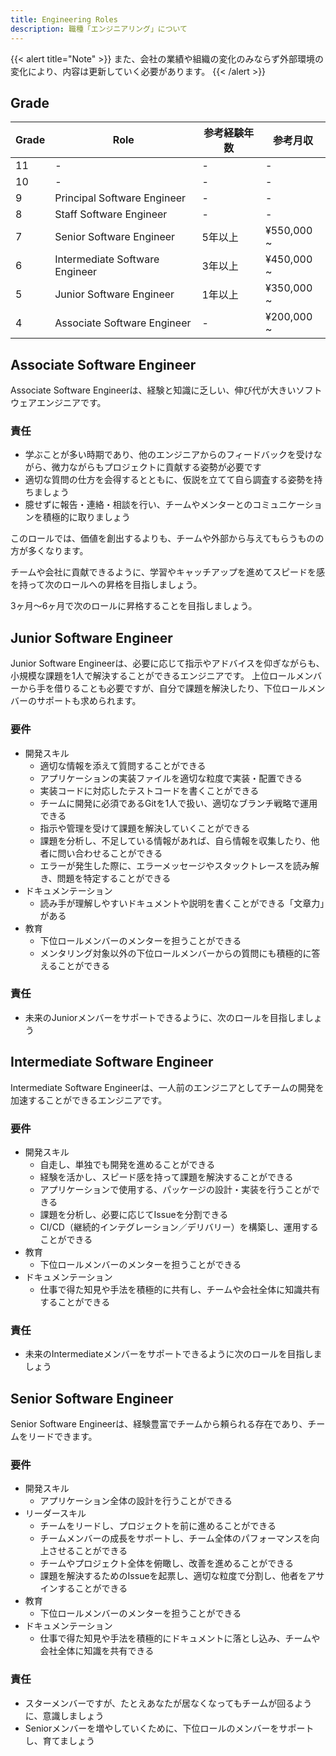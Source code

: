```yaml
---
title: Engineering Roles
description: 職種「エンジニアリング」について
---
```


{{< alert title="Note" >}}
また、会社の業績や組織の変化のみならず外部環境の変化により、内容は更新していく必要があります。
{{< /alert >}}

## Grade

| Grade | Role | 参考経験年数 | 参考月収 |
| --- | --- | --- | --- |
| 11 | - | - | - |
| 10 | - | - | - |
| 9 | Principal Software Engineer | - | - |
| 8 | Staff Software Engineer | - | - |
| 7 | Senior Software Engineer | 5年以上 | ¥550,000 ~ |
| 6 | Intermediate Software Engineer | 3年以上 | ¥450,000 ~ |
| 5 | Junior Software Engineer | 1年以上 | ¥350,000 ~ |
| 4 | Associate Software Engineer | - | ¥200,000 ~ |

## Associate Software Engineer

Associate Software Engineerは、経験と知識に乏しい、伸び代が大きいソフトウェアエンジニアです。

### 責任

- 学ぶことが多い時期であり、他のエンジニアからのフィードバックを受けながら、微力ながらもプロジェクトに貢献する姿勢が必要です
- 適切な質問の仕方を会得するとともに、仮説を立てて自ら調査する姿勢を持ちましょう
- 臆せずに報告・連絡・相談を行い、チームやメンターとのコミュニケーションを積極的に取りましょう

このロールでは、価値を創出するよりも、チームや外部から与えてもらうものの方が多くなります。

チームや会社に貢献できるように、学習やキャッチアップを進めてスピードを感を持って次のロールへの昇格を目指しましょう。

3ヶ月〜6ヶ月で次のロールに昇格することを目指しましょう。

## Junior Software Engineer

Junior Software Engineerは、必要に応じて指示やアドバイスを仰ぎながらも、小規模な課題を1人で解決することができるエンジニアです。
上位ロールメンバーから手を借りることも必要ですが、自分で課題を解決したり、下位ロールメンバーのサポートも求められます。

### 要件

- 開発スキル
  - 適切な情報を添えて質問することができる
  - アプリケーションの実装ファイルを適切な粒度で実装・配置できる
  - 実装コードに対応したテストコードを書くことができる
  - チームに開発に必須であるGitを1人で扱い、適切なブランチ戦略で運用できる
  - 指示や管理を受けて課題を解決していくことができる
  - 課題を分析し、不足している情報があれば、自ら情報を収集したり、他者に問い合わせることができる
  - エラーが発生した際に、エラーメッセージやスタックトレースを読み解き、問題を特定することができる
- ドキュメンテーション
  - 読み手が理解しやすいドキュメントや説明を書くことができる「文章力」がある
- 教育
  - 下位ロールメンバーのメンターを担うことができる
  - メンタリング対象以外の下位ロールメンバーからの質問にも積極的に答えることができる

### 責任

- 未来のJuniorメンバーをサポートできるように、次のロールを目指しましょう

## Intermediate Software Engineer

Intermediate Software Engineerは、一人前のエンジニアとしてチームの開発を加速することができるエンジニアです。

### 要件

- 開発スキル
  - 自走し、単独でも開発を進めることができる
  - 経験を活かし、スピード感を持って課題を解決することができる
  - アプリケーションで使用する、パッケージの設計・実装を行うことができる
  - 課題を分析し、必要に応じてIssueを分割できる
  - CI/CD（継続的インテグレーション／デリバリー）を構築し、運用することができる
- 教育
  - 下位ロールメンバーのメンターを担うことができる
- ドキュメンテーション
  - 仕事で得た知見や手法を積極的に共有し、チームや会社全体に知識共有することができる

### 責任

- 未来のIntermediateメンバーをサポートできるように次のロールを目指しましょう

## Senior Software Engineer

Senior Software Engineerは、経験豊富でチームから頼られる存在であり、チームをリードできます。

### 要件

- 開発スキル
  - アプリケーション全体の設計を行うことができる
- リーダースキル
  - チームをリードし、プロジェクトを前に進めることができる
  - チームメンバーの成長をサポートし、チーム全体のパフォーマンスを向上させることができる
  - チームやプロジェクト全体を俯瞰し、改善を進めることができる
  - 課題を解決するためのIssueを起票し、適切な粒度で分割し、他者をアサインすることができる
- 教育
  - 下位ロールメンバーのメンターを担うことができる
- ドキュメンテーション
  - 仕事で得た知見や手法を積極的にドキュメントに落とし込み、チームや会社全体に知識を共有できる

### 責任

- スターメンバーですが、たとえあなたが居なくなってもチームが回るように、意識しましょう
- Seniorメンバーを増やしていくために、下位ロールのメンバーをサポートし、育てましょう
